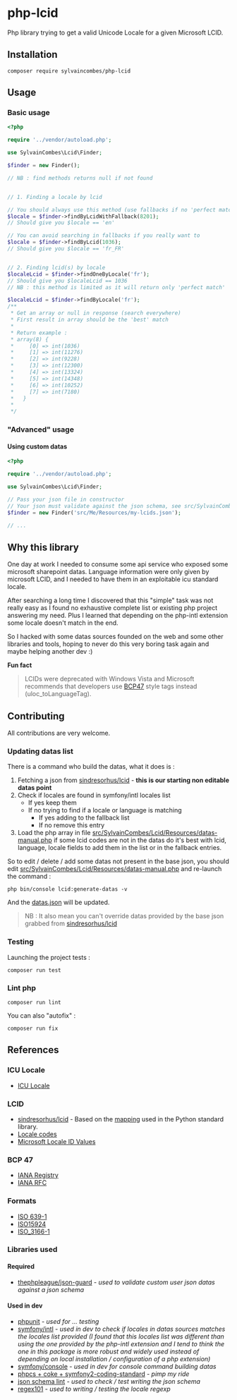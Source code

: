 # php-lcid

Php library trying to get a valid Unicode Locale for a given Microsoft LCID.

## Installation

```
composer require sylvaincombes/php-lcid
```

## Usage

### Basic usage

```php
<?php

require '../vendor/autoload.php';

use SylvainCombes\Lcid\Finder;

$finder = new Finder();

// NB : find methods returns null if not found


// 1. Finding a locale by lcid

// You should always use this method (use fallbacks if no 'perfect match' to try to answer something to your query instead of failing if no 'perfect match')
$locale = $finder->findByLcidWithFallback(8201);
// Should give you $locale == 'en'

// You can avoid searching in fallbacks if you really want to
$locale = $finder->findByLcid(1036);
// Should give you $locale == 'fr_FR'


// 2. Finding lcid(s) by locale
$localeLcid = $finder->findOneByLocale('fr');
// Should give you $localeLcid == 1036
// NB : this method is limited as it will return only 'perfect match'

$localeLcid = $finder->findByLocale('fr');
/**
 * Get an array or null in response (search everywhere)
 * First result in array should be the 'best' match
 * 
 * Return example :
 * array(8) {
 *     [0] => int(1036)
 *     [1] => int(11276)
 *     [2] => int(9228)
 *     [3] => int(12300)
 *     [4] => int(13324)
 *     [5] => int(14348)
 *     [6] => int(10252)
 *     [7] => int(7180)
 *   }
 * 
 */
```

### "Advanced" usage

#### Using custom datas

```php
<?php

require '../vendor/autoload.php';

use SylvainCombes\Lcid\Finder;

// Pass your json file in constructor
// Your json must validate against the json schema, see src/SylvainCombes/Lcid/Resources/datas-schema.json
$finder = new Finder('src/Me/Resources/my-lcids.json');

// ...


```

## Why this library

One day at work I needed to consume some api service who exposed some microsoft sharepoint datas. Language information were only given by microsoft LCID, and I needed to have them in an exploitable icu standard locale. 

After searching a long time I discovered that this "simple" task was not really easy as I found no exhaustive complete list or existing php project answering my need. Plus I learned that depending on the php-intl extension some locale doesn't match in the end.

So I hacked with some datas sources founded on the web and some other libraries and tools, hoping to never do this very boring task again and maybe helping another dev :)

**Fun fact**

> LCIDs were deprecated with Windows Vista and Microsoft recommends that developers use [BCP47](https://tools.ietf.org/html/bcp47) style tags instead (uloc_toLanguageTag).

## Contributing

All contributions are very welcome.

### Updating datas list

There is a command who build the datas, what it does is :

1. Fetching a json from [sindresorhus/lcid](https://raw.githubusercontent.com/sindresorhus/lcid/master/lcid.json) - **this is our starting non editable datas point**
1. Check if locales are found in symfony/intl locales list
    - If yes keep them
    - If no trying to find if a locale or language is matching
        - If yes adding to the fallback list
        - If no remove this entry
1. Load the php array in file [src/SylvainCombes/Lcid/Resources/datas-manual.php](src/SylvainCombes/Lcid/Resources/datas-manual.php) if some lcid codes are not in the datas do it's best with lcid, language, locale fields to add them in the list or in the fallback entries.

So to edit / delete / add some datas not present in the base json, you should edit [src/SylvainCombes/Lcid/Resources/datas-manual.php](src/SylvainCombes/Lcid/Resources/datas-manual.php) and re-launch the command :

```
php bin/console lcid:generate-datas -v
```

And the [datas.json](src/SylvainCombes/Lcid/Resources/datas.json) will be updated.

> NB : It also mean you can't override datas provided by the base json grabbed from [sindresorhus/lcid](https://raw.githubusercontent.com/sindresorhus/lcid/master/lcid.json)

### Testing

Launching the project tests :

```
composer run test
```

### Lint php

```
composer run lint
```

You can also "autofix" :

```
composer run fix
```

## References

### ICU Locale

- [ICU Locale](http://userguide.icu-project.org/locale#TOC-Language-code)

### LCID

- [sindresorhus/lcid](https://github.com/sindresorhus/lcid) - Based on the [mapping](https://github.com/python/cpython/blob/be2a1a76fa43bb1ea1b3577bb5bdd506a2e90e37/Lib/locale.py#L1395-L1604) used in the Python standard library.
- [Locale codes](https://www.science.co.il/language/Locale-codes.php)
- [Microsoft Locale ID Values](https://msdn.microsoft.com/en-us/library/ms912047(WinEmbedded.10).aspx)

### BCP 47

- [IANA Registry](https://www.iana.org/assignments/language-subtag-registry/language-subtag-registry)
- [IANA RFC](http://www.rfc-editor.org/rfc/bcp/bcp47.txt)

### Formats

- [ISO 639-1](https://en.wikipedia.org/wiki/List_of_ISO_639-1_codes)
- [ISO15924](http://unicode.org/iso15924/iso15924-codes.html)
- [ISO_3166-1](https://en.wikipedia.org/wiki/ISO_3166-1#Current_codes)


### Libraries used

#### Required

- [thephpleague/json-guard](http://json-guard.thephpleague.com) - *used to validate custom user json datas against a json schema* 

#### Used in dev

- [phpunit](https://phpunit.de/) - *used for ... testing*
- [symfony/intl]() - *used in dev to check if locales in datas sources matches the locales list provided (I found that this locales list was different than using the one provided by the php-intl extension and I tend to think the one in this package is more robust and widely used instead of depending on local installation / configuration of a php extension)*
- [symfony/console](https://symfony.com/doc/current/components/console.html) - *used in dev for console command building datas*
- [phpcs + coke + symfony2-coding-standard](https://github.com/M6Web/Symfony2-coding-standard) - *pimp my ride*
- [json schema lint](https://jsonschemalint.com) - *used to check / test writing the json schema*
- [regex101](https://regex101.com/r/MouP4d/1) - *used to writing / testing the locale regexp*


